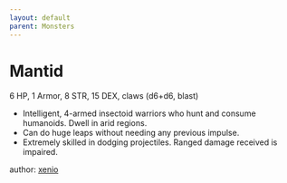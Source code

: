 ```yaml
---
layout: default
parent: Monsters
---
```

# Mantid
6 HP, 1 Armor, 8 STR, 15 DEX, claws (d6+d6, blast)
- Intelligent, 4-armed insectoid warriors who hunt and consume humanoids. Dwell in arid regions.
- Can do huge leaps without needing any previous impulse.
- Extremely skilled in dodging projectiles. Ranged damage received is impaired. 

author: [xenio](https://xenioinabottle.blogspot.com)
